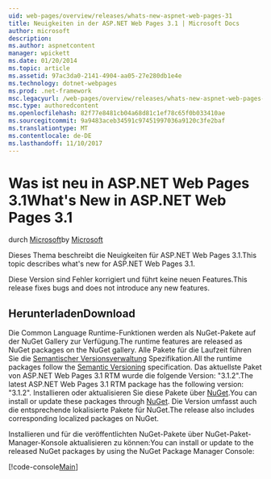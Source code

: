 ```yaml
---
uid: web-pages/overview/releases/whats-new-aspnet-web-pages-31
title: Neuigkeiten in der ASP.NET Web Pages 3.1 | Microsoft Docs
author: microsoft
description: 
ms.author: aspnetcontent
manager: wpickett
ms.date: 01/20/2014
ms.topic: article
ms.assetid: 97ac3da0-2141-4904-aa05-27e280db1e4e
ms.technology: dotnet-webpages
ms.prod: .net-framework
msc.legacyurl: /web-pages/overview/releases/whats-new-aspnet-web-pages-31
msc.type: authoredcontent
ms.openlocfilehash: 82f77e8481cb04a68d81c1ef78c65f0b033410ae
ms.sourcegitcommit: 9a9483aceb34591c97451997036a9120c3fe2baf
ms.translationtype: MT
ms.contentlocale: de-DE
ms.lasthandoff: 11/10/2017
---
```

<a name="whats-new-in-aspnet-web-pages-31"></a><span data-ttu-id="592c5-102">Was ist neu in ASP.NET Web Pages 3.1</span><span class="sxs-lookup"><span data-stu-id="592c5-102">What's New in ASP.NET Web Pages 3.1</span></span>
====================
<span data-ttu-id="592c5-103">durch [Microsoft](https://github.com/microsoft)</span><span class="sxs-lookup"><span data-stu-id="592c5-103">by [Microsoft](https://github.com/microsoft)</span></span>

<span data-ttu-id="592c5-104">Dieses Thema beschreibt die Neuigkeiten für ASP.NET Web Pages 3.1.</span><span class="sxs-lookup"><span data-stu-id="592c5-104">This topic describes what's new for ASP.NET Web Pages 3.1.</span></span>

<span data-ttu-id="592c5-105">Diese Version sind Fehler korrigiert und führt keine neuen Features.</span><span class="sxs-lookup"><span data-stu-id="592c5-105">This release fixes bugs and does not introduce any new features.</span></span>

<a id="download"></a>
## <a name="download"></a><span data-ttu-id="592c5-106">Herunterladen</span><span class="sxs-lookup"><span data-stu-id="592c5-106">Download</span></span>

<span data-ttu-id="592c5-107">Die Common Language Runtime-Funktionen werden als NuGet-Pakete auf der NuGet Gallery zur Verfügung.</span><span class="sxs-lookup"><span data-stu-id="592c5-107">The runtime features are released as NuGet packages on the NuGet gallery.</span></span> <span data-ttu-id="592c5-108">Alle Pakete für die Laufzeit führen Sie die [Semantischer Versionsverwaltung](http://semver.org/) Spezifikation.</span><span class="sxs-lookup"><span data-stu-id="592c5-108">All the runtime packages follow the [Semantic Versioning](http://semver.org/) specification.</span></span> <span data-ttu-id="592c5-109">Das aktuellste Paket von ASP.NET Web Pages 3.1 RTM wurde die folgende Version: "3.1.2".</span><span class="sxs-lookup"><span data-stu-id="592c5-109">The latest ASP.NET Web Pages 3.1 RTM package has the following version: "3.1.2".</span></span> <span data-ttu-id="592c5-110">Installieren oder aktualisieren Sie diese Pakete über [NuGet](http://www.nuget.org/packages/Microsoft.AspNet.WebPages/).</span><span class="sxs-lookup"><span data-stu-id="592c5-110">You can install or update these packages through [NuGet](http://www.nuget.org/packages/Microsoft.AspNet.WebPages/).</span></span> <span data-ttu-id="592c5-111">Die Version umfasst auch die entsprechende lokalisierte Pakete für NuGet.</span><span class="sxs-lookup"><span data-stu-id="592c5-111">The release also includes corresponding localized packages on NuGet.</span></span>

<span data-ttu-id="592c5-112">Installieren und für die veröffentlichten NuGet-Pakete über NuGet-Paket-Manager-Konsole aktualisieren zu können:</span><span class="sxs-lookup"><span data-stu-id="592c5-112">You can install or update to the released NuGet packages by using the NuGet Package Manager Console:</span></span>

[!code-console[Main](whats-new-aspnet-web-pages-31/samples/sample1.cmd)]

